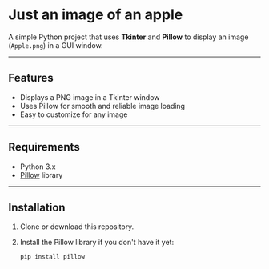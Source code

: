 # Just an image of an apple 

A simple Python project that uses **Tkinter** and **Pillow** to display an image (`Apple.png`) in a GUI window.

---

## Features

- Displays a PNG image in a Tkinter window
- Uses Pillow for smooth and reliable image loading
- Easy to customize for any image

---

## Requirements

- Python 3.x  
- [Pillow](https://python-pillow.org/) library

---

## Installation

1. Clone or download this repository.

2. Install the Pillow library if you don't have it yet:

   ```pip install pillow```
